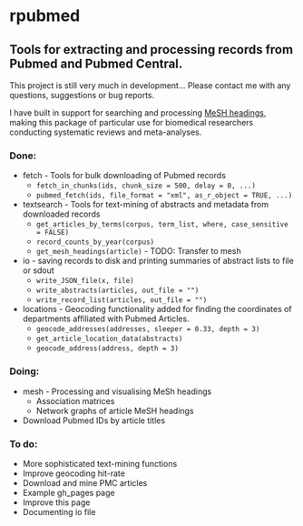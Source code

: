 rpubmed
=======

Tools for extracting and processing records from Pubmed and Pubmed Central.
----------------------------------------------------------------------------

This project is still very much in development... Please contact me with any questions, suggestions or bug reports.

I have built in support for searching and processing [MeSH headings](http://www.nlm.nih.gov/bsd/disted/meshtutorial/introduction/index.html), making this package of particular use for biomedical researchers conducting systematic reviews and meta-analyses.

### Done:

* fetch - Tools for bulk downloading of Pubmed records
    - `fetch_in_chunks(ids, chunk_size = 500, delay = 0, ...)`
    - `pubmed_fetch(ids, file_format = "xml", as_r_object = TRUE, ...)`
* textsearch  - Tools for text-mining of abstracts and metadata from downloaded records
    - `get_articles_by_terms(corpus, term_list, where, case_sensitive = FALSE)`
    - `record_counts_by_year(corpus)`
    - `get_mesh_headings(article)` - TODO: Transfer to mesh
* io - saving records to disk and printing summaries of abstract lists to file or sdout
    - `write_JSON_file(x, file)`
    - `write_abstracts(articles, out_file = "")`
    - `write_record_list(articles, out_file = "")`
* locations - Geocoding functionality added for finding the coordinates of departments affiliated with Pubmed Articles.
    - `geocode_addresses(addresses, sleeper = 0.33, depth = 3)`
    - `get_article_location_data(abstracts)`
    - `geocode_address(address, depth = 3)`


### Doing:

* mesh - Processing and visualising MeSh headings
    - Association matrices
    - Network graphs of article MeSH headings
* Download Pubmed IDs by article titles


### To do:

* More sophisticated text-mining functions
* Improve geocoding hit-rate
* Download and mine PMC articles
* Example gh_pages page
* Improve this page
* Documenting io file





